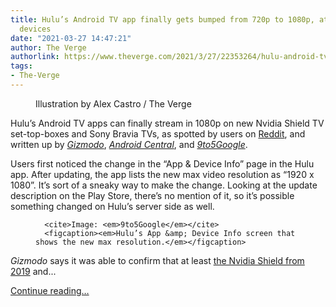 ```yaml
---
title: Hulu’s Android TV app finally gets bumped from 720p to 1080p, at least on some
  devices
date: "2021-03-27 14:47:21"
author: The Verge
authorlink: https://www.theverge.com/2021/3/27/22353264/hulu-android-tv-app-1080p-720p-update-nvidia-shield-sony-bravia
tags:
- The-Verge
---
```

<figure>
      <img alt="" src="https://cdn.vox-cdn.com/thumbor/LhLBQRCb4UC_7XtBU3141zJKgPo=/0x0:2040x1360/1310x873/cdn.vox-cdn.com/uploads/chorus_image/image/69035675/acastro_200320_1777_huluStock_0003.0.0.jpg" />
        <figcaption>Illustration by Alex Castro / The Verge</figcaption>
    </figure>

  <p id="5aT0Gn">Hulu’s Android TV apps can finally stream in 1080p on new Nvidia Shield TV set-top-boxes and Sony Bravia TVs, as spotted by users on <a href="https://www.reddit.com/r/ShieldAndroidTV/comments/mcadwb/heads_up_the_hulu_app_has_finally_been_updated_to/">Reddit</a>, and written up by <a href="https://gizmodo.com/hulus-android-tv-app-finally-bumps-up-to-1080p-from-720-1846562065"><em>Gizmodo</em></a>, <a href="https://www.androidcentral.com/android-tv-hulu-now-supports-1080p-streaming"><em>Android Central</em></a>, and <a href="https://9to5google.com/2021/03/25/hulu-android-tv-720p-limit-shield-tv-upgrade/"><em>9to5Google</em></a>. </p>
<p id="hApVfk">Users first noticed the change in the “App &amp; Device Info” page in the Hulu app. After updating, the app lists the new max video resolution as “1920 x 1080”. It’s sort of a sneaky way to make the change. Looking at the update description on the Play Store, there’s no mention of it, so it’s possible something changed on Hulu’s server side as well.</p>
  <figure class="e-image">
        
      <cite>Image: <em>9to5Google</em></cite>
      <figcaption><em>Hulu’s App &amp; Device Info screen that shows the new max resolution.</em></figcaption>
  </figure>
<p id="dvcnOI"><em>Gizmodo</em> says it was able to confirm that at least <a href="https://www.theverge.com/2019/10/28/20935215/nvidia-shield-tv-2019-review-streaming-stick-dolby-vision-4k-price-specs-features">the Nvidia Shield from 2019</a> and...</p>
  <p>
    <a href="https://www.theverge.com/2021/3/27/22353264/hulu-android-tv-app-1080p-720p-update-nvidia-shield-sony-bravia">Continue reading&hellip;</a>
  </p>